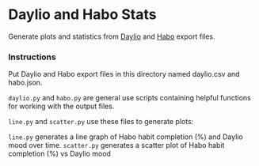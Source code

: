 # Daylio and Habo Stats

Generate plots and statistics from [Daylio](https://daylio.net/) and [Habo](https://habo.space/) export files.

### Instructions

Put Daylio and Habo export files in this directory named daylio.csv and habo.json.

`daylio.py` and `habo.py` are general use scripts containing helpful functions for working with the output files.


`line.py` and `scatter.py` use these files to generate plots:

`line.py` generates a line graph of Habo habit completion (%) and Daylio mood over time.
`scatter.py` generates a scatter plot of Habo habit completion (%) vs Daylio mood
